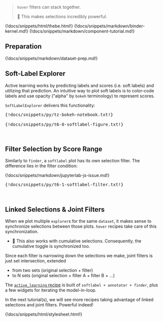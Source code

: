 > `hover` filters can stack together.
>
> :speedboat: This makes selections incredibly powerful.

{!docs/snippets/html/thebe.html!}
{!docs/snippets/markdown/binder-kernel.md!}
{!docs/snippets/markdown/component-tutorial.md!}

## **Preparation**

{!docs/snippets/markdown/dataset-prep.md!}

## **Soft-Label Explorer**

Active learning works by predicting labels and scores (i.e. soft labels) and utilizing that prediction. An intuitive way to plot soft labels is to color-code labels and use opacity ("alpha" by `bokeh` terminology) to represent scores.

`SoftLabelExplorer` delivers this functionality:

<pre data-executable>
{!docs/snippets/py/tz-bokeh-notebook.txt!}

{!docs/snippets/py/t6-0-softlabel-figure.txt!}
</pre><br>

## **Filter Selection by Score Range**

Similarly to `finder`, a `softlabel` plot has its own selection filter. The difference lies in the filter condition:

{!docs/snippets/markdown/jupyterlab-js-issue.md!}

<pre data-executable>
{!docs/snippets/py/t6-1-softlabel-filter.txt!}
</pre><br>

## **Linked Selections & Joint Filters**

When we plot multiple `explorer`s for the same `dataset`, it makes sense to synchronize selections between those plots. `hover` recipes take care of this synchronization.

-   :tada: This also works with cumulative selections. Consequently, the cumulative toggle is synchronized too.

Since each filter is narrowing down the selections we make, joint filters is just set intersection, extended

-   from two sets (original selection + filter)
-   to N sets (original selection + filter A + filter B + ...)

The [`active_learning` recipe]((../t1-active-learning/)) is built of `softlabel + annotator + finder`, plus a few widgets for iterating the model-in-loop.

In the next tutorial(s), we will see more recipes taking advantage of linked selections and joint filters. Powerful indeed!

{!docs/snippets/html/stylesheet.html!}
